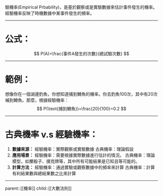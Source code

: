 驗機率(Empirical Prbability)，是基於觀察或是實驗數據來估計事件發生的機率。經驗機率反映了時機數據中某事件發生的頻率。
- - -
# 公式：
$$
P(A)=\frac{事件A發生的次數}{總試驗次數}
$$
- - -
# 範例：
想像你在一個湖邊釣魚，你想知道捕到鱒魚的機率。你去釣魚100次，其中有20次補到鱒魚。那麼，根據經驗機率：
$$
P(\text{捕到鱒魚})=\frac{20}{100}=0.2
$$
- - -
# 古典機率 v.s 經驗機率：

1. **數據來源：**
	經驗機率：實際觀察或實驗數據
	古典機率：理論假設
2. **應用場景：**
	經驗機率：需要根據實際數據進行估計的情況。
	古典機率：理論模型，如擲骰子、撲克牌等，其中所有可能結果是已知且等可能的。
3. **計算方法：**
	經驗機率：通過實驗或觀察數據中的頻率來計算
	古典機率：計算有利結果數與總結果數之比來計算
- - -
parent::[[機率]]
child::[[大數法則]]
